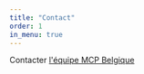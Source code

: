 ```yaml
---
title: "Contact"
order: 1
in_menu: true
---
```

Contacter [l'équipe MCP Belgique](mailto:social.overdress098@passinbox.com) 